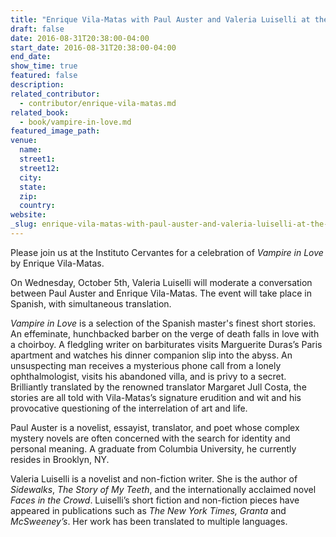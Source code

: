 ```yaml
---
title: "Enrique Vila-Matas with Paul Auster and Valeria Luiselli at the Instituto Cervantes"
draft: false
date: 2016-08-31T20:38:00-04:00
start_date: 2016-08-31T20:38:00-04:00
end_date:
show_time: true
featured: false
description:
related_contributor:
  - contributor/enrique-vila-matas.md
related_book:
  - book/vampire-in-love.md
featured_image_path:
venue:
  name:
  street1:
  street12:
  city:
  state:
  zip:
  country:
website:
_slug: enrique-vila-matas-with-paul-auster-and-valeria-luiselli-at-the-instituto-cervantes
---
```


Please join us at the Instituto Cervantes for a celebration of _Vampire in Love_ by Enrique Vila-Matas.

On Wednesday, October 5th, Valeria Luiselli will moderate a conversation between Paul Auster and Enrique Vila-Matas. The event will take place in Spanish, with simultaneous translation.

_Vampire in Love_ is a selection of the Spanish master's finest short stories. An effeminate, hunchbacked barber on the verge of death falls in love with a choirboy. A fledgling writer on barbiturates visits Marguerite Duras’s Paris apartment and watches his dinner companion slip into the abyss. An unsuspecting man receives a mysterious phone call from a lonely ophthalmologist, visits his abandoned villa, and is privy to a secret. Brilliantly translated by the renowned translator Margaret Jull Costa, the stories are all told with Vila-Matas’s signature erudition and wit and his provocative questioning of the interrelation of art and life.

Paul Auster is a novelist, essayist, translator, and poet whose complex mystery novels are often concerned with the search for identity and personal meaning. A graduate from Columbia University, he currently resides in Brooklyn, NY.

Valeria Luiselli is a novelist and non-fiction writer. She is the author of _Sidewalks_, _The Story of My Teeth_, and the internationally acclaimed novel _Faces in the Crowd_. Luiselli’s short fiction and non-fiction pieces have appeared in publications such as _The New York Times, Granta_ and _McSweeney’s_. Her work has been translated to multiple languages.

